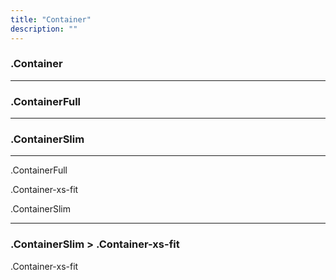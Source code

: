 ```yaml
---
title: "Container"
description: ""
---
```


<div class="Container test-container">
  <h3>.Container</h3>
</div>

<hr>

<div class="ContainerFull test-container">
  <h3>.ContainerFull</h3>
</div>

<hr>

<div class="ContainerSlim test-container">
  <h3>.ContainerSlim</h3>
</div>

<hr>

<div class="ContainerFull test-container">
  <p>.ContainerFull</p>
  <div class="Container-xs-fit test-container">
    <p>.Container-xs-fit</p>
    <div class="ContainerSlim test-container">
      <p>.ContainerSlim</p>
    </div>
  </div>
</div>
<hr>


<div class="ContainerSlim">
  <h3>.ContainerSlim > .Container-xs-fit</h3>
  <div class="Container-xs-fit">
    <p class="Container-xs-fit">
      .Container-xs-fit
      <img class="" src="http://placehold.it/1250x800" alt="" />
    </p>
  </div>
</div>
